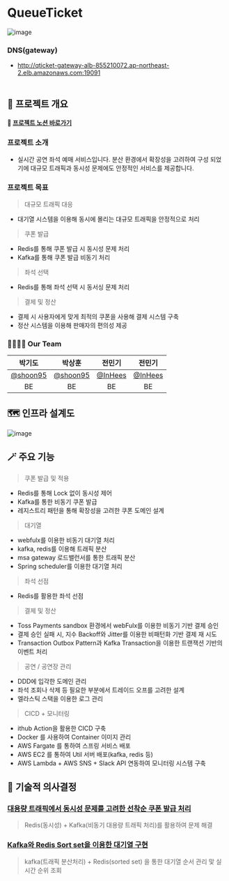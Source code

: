 # QueueTicket
![image](https://github.com/user-attachments/assets/3902588e-8875-47c1-a1aa-b1e126276ce5)


### DNS(gateway)
* http://qticket-gateway-alb-855210072.ap-northeast-2.elb.amazonaws.com:19091
<br> <br/>
## 📘 프로젝트 개요
#### 🚚 [프로젝트 노션 바로가기](https://www.notion.so/fffe2b2fe1ba80f38452c705639f1dcc?pvs=4)
### 프로젝트 소개
* 실시간 공연 좌석 예매 서비스입니다. 분산 환경에서 확장성을 고려하여 구성 되었기에 대규모 트래픽과 동시성 문제에도 안정적인 서비스를 제공합니다.

### 프로젝트 목표
> 대규모 트래픽 대응
* 대기열 시스템을 이용해 동시에 몰리는 대규모 트래픽을 안정적으로 처리

> 쿠폰 발급
* Redis를 통해 쿠폰 발급 시 동시성 문제 처리
* Kafka를 통해 쿠폰 발급 비동기 처리

> 좌석 선택
* Redis를 통해 좌석 선택 시 동서싱 문제 처리

> 결제 및 정산
* 결제 시 사용자에게 맞게 최적의 쿠폰을 사용해 결제 시스템 구축
* 정산 시스템을 이용해 판매자의 편의성 제공

### 👨‍👩‍👧‍👦 Our Team

|                 박기도                   |                 박상훈                   |                전민기                 |                 전민기                 | 
| :------------------------------------: | :------------------------------------: | :----------------------------------: | :----------------------------------: | 
| [@shoon95](https://github.com/shoon95) | [@shoon95](https://github.com/shoon95)  | [@InHees](https://github.com/InHeeS) | [@InHees](https://github.com/InHeeS) |
|                   BE                   |                   BE                   |                  BE                  |                   BE                 |



## 🗺️ 인프라 설계도
![image](https://github.com/user-attachments/assets/ee10be02-f70c-4548-aec3-d1204d443b65)

## 🪄 주요 기능
> 쿠폰 발급 및 적용
- Redis를 통해 Lock 없이 동시성 제어
- Kafka를 통한 비동기 쿠폰 발급
- 레지스트리 패턴을 통해 확장성을 고려한 쿠폰 도메인 설계

> 대기열
- webfulx를 이용한 비동기 대기열 처리
- kafka, redis를 이용해 트래픽 분산
- msa gateway 로드밸런서를 통한 트래픽 분산
- Spring scheduler를 이용한 대기열 처리

> 좌석 선점
- Redis를 활용한 좌석 선점

> 결제 및 정산
- Toss Payments sandbox 환경에서 webFulx를 이용한 비동기 기반 결제 승인
- 결제 승인 실패 시, 지수 Backoff와 Jitter를 이용한 비패턴화 기반 결제 재 시도
- Transaction Outbox Pattern과 Kafka Transaction을 이용한 트랜잭션 기반의 이벤트 처리

> 공연 / 공연장 관리
- DDD에 입각한 도메인 관리
- 좌석 조회나 삭제 등 필요한 부분에서 트레이드 오프를 고려한 설계
- 엘라스틱 스택을 이용한 로그 관리

> CICD + 모니터링
- ithub Action을 활용한 CICD 구축
- Docker 를 사용하여 Container 이미지 관리
- AWS Fargate 를 통하여 스프링 서비스 배포
- AWS EC2 를 통하여 Util 서버 배포(kafka, redis 등)
- AWS Lambda + AWS SNS + Slack API 연동하여 모니터링 시스템 구축

## 💬 기술적 의사결정
### [대용량 트래픽에서 동시성 문제를 고려한 선착순 쿠폰 발급 처리](https://fir-turkey-016.notion.site/128e2b2fe1ba81238bedfde1725b1323?pvs=4)
> Redis(동시성) + Kafka(비동기 대용량 트래픽 처리)를 활용하여 문제 해결
### [Kafka와 Redis Sort set을 이용한 대기열 구현](https://fir-turkey-016.notion.site/Kafka-Redis-Sort-set-128e2b2fe1ba8195bb6bd5296b8c1a54?pvs=4)
> kafka(트래픽 분산처리) + Redis(sorted set) 을 통한 대기열 순서 관리 맟 실시간 순위 조회

